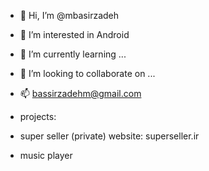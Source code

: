 - 👋 Hi, I’m @mbasirzadeh
- 👀 I’m interested in Android
- 🌱 I’m currently learning ...
- 💞️ I’m looking to collaborate on ...
- 📫 bassirzadehm@gmail.com

- projects:
- super seller (private) website: superseller.ir
- music player

<!---
mbasirzadeh/mbasirzadeh is a ✨ special ✨ repository because its `README.md` (this file) appears on your GitHub profile.
You can click the Preview link to take a look at your changes.
--->
